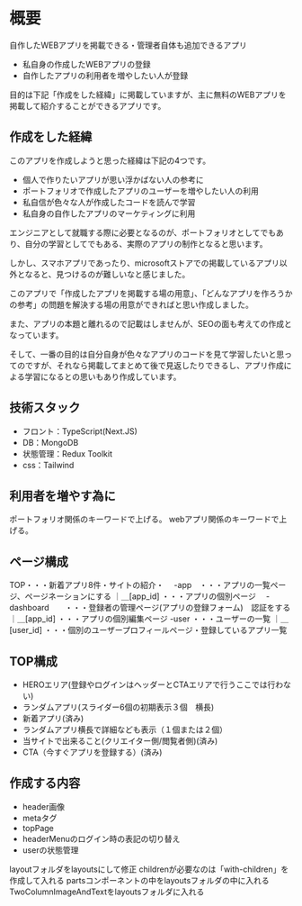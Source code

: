 # 概要

自作したWEBアプリを掲載できる・管理者自体も追加できるアプリ

- 私自身の作成したWEBアプリの登録
- 自作したアプリの利用者を増やしたい人が登録

目的は下記「作成をした経緯」に掲載していますが、主に無料のWEBアプリを掲載して紹介することができるアプリです。

## 作成をした経緯

このアプリを作成しようと思った経緯は下記の4つです。

- 個人で作りたいアプリが思い浮かばない人の参考に
- ポートフォリオで作成したアプリのユーザーを増やしたい人の利用
- 私自信が色々な人が作成したコードを読んで学習
- 私自身の自作したアプリのマーケティングに利用

エンジニアとして就職する際に必要となるのが、ポートフォリオとしてでもあり、自分の学習としてでもある、実際のアプリの制作となると思います。

しかし、スマホアプリであったり、microsoftストアでの掲載しているアプリ以外となると、見つけるのが難しいなと感じました。

このアプリで「作成したアプリを掲載する場の用意」、「どんなアプリを作ろうかの参考」の問題を解決する場の用意ができればと思い作成しました。

また、アプリの本題と離れるので記載はしませんが、SEOの面も考えての作成となっています。

そして、一番の目的は自分自身が色々なアプリのコードを見て学習したいと思ってのですが、それなら掲載してまとめて後で見返したりできるし、アプリ作成による学習になるとの思いもあり作成しています。

## 技術スタック

- フロント：TypeScript(Next.JS)
- DB：MongoDB
- 状態管理：Redux Toolkit
- css：Tailwind

## 利用者を増やす為に

ポートフォリオ関係のキーワードで上げる。
webアプリ関係のキーワードで上げる。

## ページ構成

TOP・・・新着アプリ8件・サイトの紹介・
　-app　・・・アプリの一覧ページ、ページネーションにする
  ｜＿[app_id] ・・・アプリの個別ページ
　-dashboard　　・・・登録者の管理ページ(アプリの登録フォーム)　認証をする
    ｜＿[app_id] ・・・アプリの個別編集ページ
  -user ・・・ユーザーの一覧
     ｜＿[user_id] ・・・個別のユーザープロフィールページ・登録しているアプリ一覧


## TOP構成

- HEROエリア(登録やログインはヘッダーとCTAエリアで行うここでは行わない)
- ランダムアプリ(スライダー6個の初期表示３個　横長)
- 新着アプリ(済み)
- ランダムアプリ横長で詳細なども表示（１個または２個）
- 当サイトで出来ること(クリエイター側/閲覧者側)(済み)
- CTA（今すぐアプリを登録する）(済み)

## 作成する内容

- header画像
- metaタグ
- topPage
- headerMenuのログイン時の表記の切り替え
- userの状態管理


layoutフォルダをlayoutsにして修正
childrenが必要なのは「with-children」を作成して入れる
partsコンポーネントの中をlayoutsフォルダの中に入れる
TwoColumnImageAndTextをlayoutsフォルダに入れる